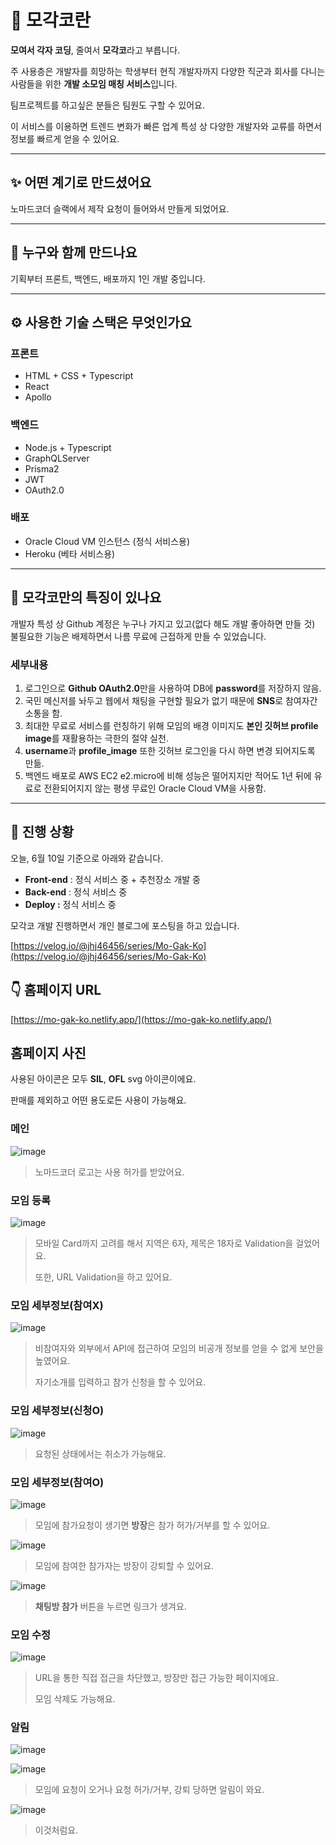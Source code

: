 # 📌 모각코란

**모여서 각자 코딩**, 줄여서 **모각코**라고 부릅니다.

주 사용층은 개발자를 희망하는 학생부터 현직 개발자까지 다양한 직군과 회사를 다니는 사람들을 위한 **개발 소모임 매칭 서비스**입니다.

팀프로젝트를 하고싶은 분들은 팀원도 구할 수 있어요.

이 서비스를 이용하면 트렌드 변화가 빠른 업계 특성 상 다양한 개발자와 교류를 하면서 정보를 빠르게 얻을 수 있어요.

---

## ✨ 어떤 계기로 만드셨어요

노마드코더 슬랙에서 제작 요청이 들어와서 만들게 되었어요.

---

## 👥 누구와 함께 만드나요

기획부터 프론트, 백엔드, 배포까지 1인 개발 중입니다.

---

## ⚙️ 사용한 기술 스택은 무엇인가요

### 프론트

- HTML + CSS + Typescript
- React
- Apollo

### 백엔드

- Node.js + Typescript
- GraphQLServer
- Prisma2
- JWT
- OAuth2.0

### 배포

- Oracle Cloud VM 인스턴스 (정식 서비스용)
- Heroku (베타 서비스용)

---

## 💬 모각코만의 특징이 있나요

개발자 특성 상 Github 계정은 누구나 가지고 있고(없다 해도 개발 좋아하면 만들 것) 불필요한 기능은 배제하면서 나름 무료에 근접하게 만들 수 있었습니다.

### 세부내용

1. 로그인으로 **Github OAuth2.0**만을 사용하여 DB에 **password**를 저장하지 않음.
2. 국민 메신저를 놔두고 웹에서 채팅을 구현할 필요가 없기 때문에 **SNS**로 참여자간 소통을 함.
3. 최대한 무료로 서비스를 런칭하기 위해 모임의 배경 이미지도 **본인 깃허브 profile image**를 재활용하는 극한의 절약 실천.
4. **username**과 **profile_image** 또한 깃허브 로그인을 다시 하면 변경 되어지도록 만듦.
5. 백엔드 배포로 AWS EC2 e2.micro에 비해 성능은 떨어지지만 적어도 1년 뒤에 유료로 전환되어지지 않는 평생 무료인 Oracle Cloud VM을 사용함.

---

## 🔧 진행 상황

오늘, 6월 10일 기준으로 아래와 같습니다.

- **Front-end** : 정식 서비스 중 + 추천장소 개발 중
- **Back-end** : 정식 서비스 중
- **Deploy :** 정식 서비스 중

모각코 개발 진행하면서 개인 블로그에 포스팅을 하고 있습니다.

[https://velog.io/@jhj46456/series/Mo-Gak-Ko](https://velog.io/@jhj46456/series/Mo-Gak-Ko)

## 👇 홈페이지 URL

[https://mo-gak-ko.netlify.app/](https://mo-gak-ko.netlify.app/)

## 홈페이지 사진

사용된 아이콘은 모두 **SIL**, **OFL** svg 아이콘이에요.

판매를 제외하고 어떤 용도로든 사용이 가능해요.

### 메인

![image](https://user-images.githubusercontent.com/46839654/84260893-c2621880-ab55-11ea-9919-cabe3281bead.png)

> 노마드코더 로고는 사용 허가를 받았어요.

### 모임 등록

![image](https://user-images.githubusercontent.com/46839654/84260945-dd348d00-ab55-11ea-9b94-93ffcd7f99c1.png)

> 모바일 Card까지 고려를 해서 지역은 6자, 제목은 18자로 Validation을 걸었어요.
>
> 또한, URL Validation을 하고 있어요.

### 모임 세부정보(참여X)

![image](https://user-images.githubusercontent.com/46839654/84261618-04d82500-ab57-11ea-8ddf-43975607fa54.png)

> 비참여자와 외부에서 API에 접근하여 모임의 비공개 정보를 얻을 수 없게 보안을 높였어요.
>
> 자기소개를 입력하고 참가 신청을 할 수 있어요.

### 모임 세부정보(신청O)

![image](https://user-images.githubusercontent.com/46839654/84261751-45d03980-ab57-11ea-9bbb-a774f9d1d55d.png)

> 요청된 상태에서는 취소가 가능해요.

### 모임 세부정보(참여O)

![image](https://user-images.githubusercontent.com/46839654/84261194-53d18a80-ab56-11ea-85a4-35fd3a116c75.png)

> 모임에 참가요청이 생기면 **방장**은 참가 허가/거부를 할 수 있어요.

![image](https://user-images.githubusercontent.com/46839654/84261283-7cf21b00-ab56-11ea-95c8-95409a633df6.png)

> 모임에 참여한 참가자는 방장이 강퇴할 수 있어요.

![image](https://user-images.githubusercontent.com/46839654/84261370-9c894380-ab56-11ea-9f61-4483b16e5a11.png)

> **채팅방 참가** 버튼을 누르면 링크가 생겨요.

### 모임 수정

![image](https://user-images.githubusercontent.com/46839654/84261442-bc206c00-ab56-11ea-9730-47ace8a1b60d.png)

> URL을 통한 직접 접근을 차단했고, 방장만 접근 가능한 페이지에요.
>
> 모임 삭제도 가능해요.

### 알림

![image](https://user-images.githubusercontent.com/46839654/84261857-8465f400-ab57-11ea-9fcb-54e4dded2ec5.png)

![image](https://user-images.githubusercontent.com/46839654/84261905-947dd380-ab57-11ea-8ddb-77a973a600da.png)

> 모임에 요청이 오거나 요청 허가/거부, 강퇴 당하면 알림이 와요.

![image](https://user-images.githubusercontent.com/46839654/84262008-c727cc00-ab57-11ea-90ac-5017de3fb1c3.png)

> 이것처럼요.
